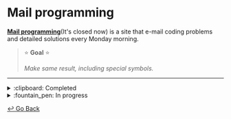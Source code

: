 # Mail programming

**[Mail programming](https://mailprogramming.com/)**(It's closed now) is a site that e-mail coding problems and detailed solutions every Monday morning. 

> :star: **Goal** :star:
>
> *Make same result, including special symbols.*

---
<details>
  <summary> :clipboard: Completed </summary>
  <div markdown="1">

<details>
  <summary> d01 </summary>
  <div markdown="1">

정수 배열(int array)가 주어지면 가장 큰 이어지는 원소들의 합을 구하시오. 단, 시간복잡도는 O(n).

Given an inter array, find the largest consecutive sum of elements. 

> Input: -1, 3, -1, 5
>
> Output: 7
>
> // 3 + (-1) + 5

> Input: -5, -3, -1
>
> Output: -1 
>
> // -1

> Input: 2, 4, -2, -3, 8
>
> Output: 9 
>
> // 2 + 4 + (-2) + (-3) + 8

  </div>
</details>

<details>
  <summary> d02 </summary>
  <div markdown="1">

피보나치 배열은 0과 1로 시작하며, 다음 피보나치 수는 바로 앞의 두 피보나치 수의 합이 된다. 정수 N이 주어지면, N보다 작은 모든 짝수 피보나치 수의 합을 구하여라.

Fibonacci sequence starts with 0 and 1 where each fibonacci number is a sum of two previous fibonacci numbers. Given an integer N, find the sum of all even fibonacci numbers.

> Input: N = 12
>
> Output: 10 
>
> // 0,1,2,3,5,8
>
> // even numbers 2 + 8 = 10

  </div>
</details>

<details>
  <summary> d03 </summary>
  <div markdown="1">

정수 n이 주어지면, n개의 여는 괄호 "("와 n개의 닫는 괄호 ")"로 만들 수 있는 괄호 조합을 모두 구하시오. (시간 복잡도 제한 없습니다).

Given an inter N, find the number of possible balanced parentheses with N opening and closing brackets.

> Input: 1
>
> Ouput: ["()"]

> Input: 2
>
> Ouput: ["(())", "()()"]

> Input: 3
>
> Ouput: ["((()))", "(()())", "()(())", "(())()", "()()()"]

  </div>
</details>

<details>
  <summary> d04 </summary>
  <div markdown="1">

정수(int)가 주어지면, 팰린드롬(palindrome)인지 알아내시오. 팰린드롬이란, 앞에서부터 읽으나 뒤에서부터 읽으나 같은 단어를 말합니다. 단, 정수를 문자열로 바꾸면 안됩니다.

Given an integer, check if it is a palindrome.

> Input: 12345
>
> Output: False

> Input: -101
>
> Output: False

> Input: 11111
>
> Output: True

> Input: 12421
>
> Output: True

  </div>
</details>

<details>
  <summary> d05 </summary>
  <div markdown="1">

정수 배열과 타겟 숫자가 주어지면, 합이 타겟값이 되는 두 원소의 인덱스를 찾으시오. 단, 시간복잡도 O(n) 여야 합니다.

Given an array of integers and a target integer, find two indexes of the array element that sums to the target number.

> Input: [2, 5, 6, 1, 10], 타겟 8
>
> Output: [0, 2] // 배열[0] + 배열[2] = 8

  </div>
</details>

<details>
  <summary> d06 </summary>
  <div markdown="1">

간격(interval)로 이루어진 배열이 주어지면, 겹치는 간격 원소들을 합친 새로운 배열을 만드시오. 간격은 시작과 끝으로 이루어져 있으며 시작은 끝보다 작거나 같습니다.

Given a list of intervals, merge intersecting intervals.

> Input: {{2,4}, {1,5}, {7,9}}
>
> Output: {{1,5}, {7,9}}

> Input: {{3,6}, {1,3}, {2,4}}
>
> Output: {{1,6}}

  </div>
</details>

<details>
  <summary> d07 </summary>
  <div markdown="1">

주어진 string 에 모든 단어를 거꾸로 하시오.

Reverse all the words in the given string.

> Input: “abc 123 apple”
>
> Output: “cba 321 elppa”

  </div>
</details>

<details>
  <summary> d08 </summary>
  <div markdown="1">

정수 배열(int array)이 주어지면 두번째로 큰 값을 프린트하시오.

Given an integer array, find the second largest element.

> Input: [10, 5, 4, 3, -1]
>
> Output: 5

> Input: [3, 3, 3]
>
> Output: Does not exist.

  </div>
</details>

<details>
  <summary> d09 </summary>
  <div markdown="1">

정수 배열(int array)이 주어지면 0이 아닌 정수 순서를 유지하며 모든 0을 배열 오른쪽 끝으로 옮기시오. 단, 시간복잡도는 O(n), 공간복잡도는 O(1)여야 합니다.

Given an integer array, move all the 0s to the right of the array without changing the order of non-zero elements.

> Input: [0, 5, 0, 3, -1]
>
> Output: [5, 3, -1, 0, 0]

> Input: [3, 0, 3]
>
> Output: [3, 3, 0]

  </div>
</details>

<details>
  <summary> d10 </summary>
  <div markdown="1">

String이 주어지면, 중복된 char가 없는 가장 긴 서브스트링 (substring)의 길이를 찾으시오. 

Given a string, find the longest substring that does not have duplicate characters.

> Input: “aabcbcbc”
>
> Output: 3 // “abc”

> Input: “aaaaaaaa”
>
> Output: 1 // “a”

> Input: “abbbcedd”
>
> Output: 4 // “bced”

  </div>
</details>

<details>
  <summary> d11 </summary>
  <div markdown="1">

길이가 같은 두 문자열(string) A 와 B가 주어지면, A 가 B 로 1:1 암호화 가능한지 찾으시오.

Given two strings of equal length, check if two strings can be encrypted 1 to 1.

> Input: “EGG”, “FOO”
>
> Output: True // E->F, G->O

> Input: “ABBCD”, “APPLE”
>
> Output: True // A->A, B->P, C->L, D->E

> Input: “AAB”, “FOO”
>
> Output: False

  </div>
</details>

<details>
  <summary> d12 </summary>
  <div markdown="1">

정수로된 배열이 주어지면, 각 원소가 자신을 뺀 나머지 원소들의 곱셈이 되게하라. 단, 나누기 사용 금지, O(n) 시간복잡도

Given an integer array, make each element a product of all element values without itself.

> Input: [1, 2, 3, 4, 5]
>
> Output: [120, 60, 40, 30, 24]

  </div>
</details>

<details>
  <summary> d13 </summary>
  <div markdown="1">

정수 배열(int array)과 정수 N이 주어지면, N번째로 큰 배열 원소를 찾으시오.

Given an integer array and integer N, find the Nth largest element in the array.

> Input: [-1, 3, -1, 5, 4], 2
>
> Output: 4

> Input: [2, 4, -2, -3, 8], 1
>
> Output: 8

> Input: [-5, -3, 1], 3
>
> Output: -5

  </div>
</details>

<details>
  <summary> d14 </summary>
  <div markdown="1">

문자열 배열(string array)이 주어지면, 제일 긴 공통된 접두사(prefix)의 길이를 찾으시오.

Given an array of strings, find the longest common prefix of all strings.

> Input: [“apple”, “apps”, “ape”]
>
> Output: 2 // “ap”

> Input: [“hawaii”, “happy”]
>
> Output: 2 // “ha”

> Input: [“dog”, “dogs”, “doge”]
>
> Output: 3 // “dog”

  </div>
</details>

<details>
  <summary> d15 </summary>
  <div markdown="1">

링크드 리스트(linked list)의 머리 노드(head node)와 정수 N이 주어지면, 끝에서 N번째 노드(node)를 제거하고 머리 노드(head node)를 리턴하시오.

단, 리스트를 한번만 돌면서 풀어야합니다. N은 리스트 길이보다 크지 않습니다.

Given a head node of a singly linked list, remove the Nth last element and return the head node.

> Input: 1->2->3->4->5, N=2
>
> Output: 1->2->3->5

> Input: 1->2->3, N=3
>
> Output: 2->3

> Input: 1, N=1
>
> Output: null

  </div>
</details>

<details>
  <summary> d16 </summary>
  <div markdown="1">

두개의 정렬된(sorted) 정수 링크드리스트(linked list)가 주어지면, 두 리스트를 합친 정렬된 링크드리스트를 만드시오.

Given two sorted integer linked lists, merge the two linked lists. Merged linked list must also be sorted.

> Input: 1->2->3, 1->2->3
>
> Output: 1->1->2->2->3->3

> Input: 1->3->5->6, 2->4
>
> Output: 1->2->3->4->5->6

  </div>
</details>

<details>
  <summary> d19 </summary>
  <div markdown="1">

2차 정수 배열(2D int array)가 주어지면, 소용돌이 모양으로 원소들을 프린트하시오. 예제를 보시오.

Given a 2D integer array, print all elements in a circular spiral shape starting from [0][0]. See example.

> Input:
>
> [[1, 2, 3],
>
> [8, 9, 4],
>
> [7, 6, 5]]
>
> Output: 1, 2, 3, 4, 5, 6, 7, 8, 9

  </div>
</details>

<details>
  <summary> d21 </summary>
  <div markdown="1">

O(n log n)시간 복잡도를 가진 정수 배열 정렬 알고리즘을 구현하시오.

Implement an O(n log n) time complexity sorting algorithm.

> Input: [3, 1, 5, 6]
>
> Output: [1, 3, 5, 6]

  </div>
</details>

<details>
  <summary> d22 </summary>
  <div markdown="1">

정렬(sort)된 정수 배열과 정수 n이 주어지면, 배열안에 n이 있는지 체크하시오. 시간복잡도를 최대한 최적화하시오.

Given a sorted integer array and an integer N, check if N exists in the array.

> Input: [1, 2, 3, 7, 10], 7
>
> Output: true

> Input: [-5, -3, 0, 1], 0
>
> Output: true

> Input: [1, 4, 5, 6, 8, 9], 10
>
> Output: false

  </div>
</details>

<details>
  <summary> d23 </summary>
  <div markdown="1">

정수 배열과 정수 k가 주어지면 모든 원소를 k칸씩 앞으로 옮기시오.

Given an array and an integer K, shift all elements in the array K times.

> Input: [1, 2, 3, 4, 5], k = 2
>
> Output: [3, 4, 5, 1, 2]

> Input: [0, 1, 2, 3, 4], k = 1
>
> Output: [1, 2, 3, 4, 0]

시간복잡도와 공간복잡도를 최대한 최적화 하시오.

  </div>
</details>

<details>
  <summary> d26 </summary>
  <div markdown="1">

정수 배열이 주어지면 , 배열 안의 모든 정수의 최대 공약수(GCD)를 구하시오.

시간 복잡도 제한 O(n)

Given an integer array, find the greatest common denominator of all elements.

> Input: [3, 2, 1]
>
> Output: 1

> Input: [2, 4, 6, 8]
>
> Output: 2

  </div>
</details>

<details>
  <summary> d27 </summary>
  <div markdown="1">

"./"과 "../" 이 포함된 파일 경로를 "./"과 "../"이 없는 유닉스 파일 경로로 바꾸시오. "./"는 현재의 위치를 뜻하고, "../"는 상위 디렉토리를 뜻합니다.

Given a file path containing "./" and "../", convert the path to a unix standard file path that does not contain "./" and "../".

> Input: "/usr/bin/../"
>
> Output: "/usr/"

> Input: "/usr/./bin/./test/../"
>
> Output: "/usr/bin/"

  </div>
</details>

<details>
  <summary> d29 </summary>
  <div markdown="1">

반복된 알파벳으로 이루어진 문자배열이 주어지면 연속으로 중복된 알파벳이 없도록 문자배열을 재배열하여 리턴하시오. 불가능 하다면 empty string을 리턴하시오.

Given a string with repeated characters, rearrange the string so that no two adjacent characters are the same. If this is impossible, return an empty string.

> Input: "aaabbc"
>
> Output: "ababac"

> Input: "aaac"
>
> Output: ""

  </div>
</details>

<details>
  <summary> d30 </summary>
  <div markdown="1">

주어진 정수를 2진법으로 나타내었을때 1의 갯수를 리턴하시오.

Given an integer, count number of 1s in binary representation of an integer.

시간 복잡도: O(log n)

> Input: 6 // 110
>
> Output: 2

> Input: 13 // 1101
>
> Output: 3

  </div>
</details>

<details>
  <summary> d35 </summary>
  <div markdown="1">

중복된 원소가 없는 정렬된 배열이 있습니다. 이 배열에서 원소의 값이 원소의 인덱스 값과 같다면 프린트 하시오. 시간복잡도 O(log n).

Given a sorted array of unique values, find an element where its value is equal to the index.

> Input: [-30, 1, 4, 60]
>
> Output: 1 // input[1] = 1

> Input: [0, 3, 10, 60]
>
> Output: 0 // input[0] = 0

> Input: [-40, -30, -20, 3]
>
> Output: 3 // input[3] = 3

  </div>
</details>

<details>
  <summary> d36 </summary>
  <div markdown="1">

주어진 정수가 4의 거듭제곱인지 확인하시오.

Given an integer, check if it is a power of 4.

  </div>
</details>

<details>
  <summary> d44 </summary>
  <div markdown="1">

정수 배열과 정수 K가 주어지면 원소 3개의 합으로 K가 만들어지는지 체크하시오.

Given an integer array and an integer K, check if sum of 3 elements from the array equals to K.

  </div>
</details>

<details>
  <summary> d46 </summary>
  <div markdown="1">

문자배열이 주어지면, 주어진 문자로 만들수 있는 모든 문자배열 조합을 프린트 하시오.

Given a string, print all permutations of characters in the string.

> Input: ABC
>
> Output: ABC ACB BAC BCA CBA CAB

  </div>
</details>

<details>
  <summary> d47 </summary>
  <div markdown="1">

0, 1, 2로 이루어진 배열을 가장 효율적으로 정렬 하시오. 시간복잡도 O(n).

Given an array consisting of 0, 1 and 2s, sort this array.

> Input: [0, 1, 2, 2, 0, 0, 0, 1]
>
> Output: [0, 0, 0, 0, 1, 1, 2, 2]

  </div>
</details>

  </div>
</details>

<details>
  <summary> :fountain_pen: In progress </summary>
  <div markdown="1">

<details>
  <summary> d17 </summary>
  <div markdown="1">

0과 1로 만들어진 2D 정수 배열이 있습니다. 0은 장애물이고 1은 도로일때, 두 좌표가 주어지면, 첫번째 좌표에서 두번째 좌표까지 가장 가까운 거리를 구하시오. 두 좌표는 모두 도로에서 시작되고 좌, 우, 아래, 위로 움직이며 대각선으로는 움직일 수 없습니다. 만약 갈 수 없다면 -1을 리턴하시오.

Given a 2D array with 0s and 1s, 0 represents an obstacle and 1 represents a road. Find the closest distance between two given points. You must only move up down right left. You cannot move through an obstacle.

> Input:
>
> {{**1**, 0, 0, **1**, **1**, 0},
>
> {**1**, 0, 0, **1**, 0, 0},
>
> {**1**, **1**, **1**, **1**, 0, 0},
>
> {1, 0, 0, 0, 0, 1},
>
> {1, 1, 1, 1, 1, 1}}
>
> Start: (0, 0)
>
> Finish: (0, 4)
>
> 
>
> Output: 8

  </div>
</details>

<details>
  <summary> d18 </summary>
  <div markdown="1">

이진 트리를 루트 노드를 기준으로 좌우반전 하시오.

이 문제는 구글이 Homebrew 창시자에게 낸 문제로 유명합니다.

Given a binary tree root node, reverse the tree horizontally.

  </div>
</details>

<details>
  <summary> d20 </summary>
  <div markdown="1">

정수 배열 arr이 있습니다. arr안의 각 원소의 값은 다음 원소의 인덱스입니다. 이렇게 서로 이어지는 원소들의 배열이 있을때, arr[0]부터 시작하여 모든 원소를 들린 다음 다시 arr[0]로 도착할 수 있는지 찾으시오. 

단, 시간복잡도는 O(n), 공간복잡도는 O(1).

> Input: [1, 2, 4, 0, 3]
>
> Output: True
>
> // 1 -> 2 -> 4 -> 3 -> 0 -> 1

> Input: [1, 4, 5, 0, 3, 2]
>
> Output: False
>
> // 1 -> 4 -> 3 -> 0 -> 1
>
> // arr[2], arr[5]를 들리지 않았습니다.

> Input: [1, 2, 2, 0]
>
> Output: False
>
> // 1 -> 2 -> 2 -> 2 -> …
>
> // arr[0]로 돌아오지 못합니다.

  </div>
</details>

<details>
  <summary> d24 </summary>
  <div markdown="1">

단방향 연결 리스트(Singly linked list)가 주어지면 O(n log n) 시간복잡도로 정렬하시오.

Given a singly linked list, sort the list in O(n log n) time complexity.

  </div>
</details>

<details>
  <summary> d25 </summary>
  <div markdown="1">

정렬된 정수 배열이 있습니다. 이 배열의 모든 원소들을 오른쪽으로 랜덤하게 Z번 이동하였습니다.

예를 들면 [1, 2, 3, 4, 5] -> [3, 4, 5, 1, 2].

이런 배열과 정수 K 가 주어지면, 배열안에 K가 존재하는지 찾으시오.

존재한다면 배열의 인덱스, 존재하지 않다면 -1 을 리턴하시오.

시간복잡도 제한 O(log N).

> Input: [3, 4, 5, 1, 2], 4
>
> Output: 1

> Input: [2, 4, 5, 1], 3
>
> Output: -1

> Input: [4, 6, 7, 8, 1, 2, 3], 5
>
> Output: -1

  </div>
</details>

<details>
  <summary> d28 </summary>
  <div markdown="1">

정렬된 양수(positive integer) 배열이 주어지면, 배열 원소들의 합으로 만들수 없는 가장 작은 양수를 구하시오. 단, 시간복잡도는 O(n) 이여야 합니다.

Given an array of positive integers, find the smallest positive integer that cannot be created by adding elements in the array.

> Input: [1, 2, 3, 8]
>
> Output: 7
>
> // 1 = 1
>
> // 2 = 2
>
> // 3 = 3
>
> // 4 = 1 + 3
>
> // 5 = 2 + 3
>
> // 6 = 1 + 2 + 3
>
> // 7 = 불가능

  </div>
</details>

<details>
  <summary> d31 </summary>
  <div markdown="1">

백만개의 정수가 들어있는 배열을 가장 빨리 정렬하시오. 모든 정수는 1조보다 작습니다.

힌트) 퀵소트 아님.

Sort an array with million integers.

  </div>
</details>

<details>
  <summary> d32 </summary>
  <div markdown="1">

이진 트리가 주어지면 루트 노드부터 레벨별로 프린트 하시오. 프린트 방식은 홀수 레벨은 왼쪽에서 오른쪽으로, 짝수 레벨은 오른쪽에서 왼쪽으로 프린트 하시오. 루트노드는 레벨 1입니다. 예제를 보시오.

> 1
>
> / \
>
> 2 3
>
> / \ / \
>
> 4 5 6 7
>
> 프린트: 1, 3, 2, 4, 5, 6, 7.

  </div>
</details>

<details>
  <summary> d33 </summary>
  <div markdown="1">

스택(Stack)을 이용해서 큐(Queue)를 구현하시오.

Implement a queue using stacks.

  </div>
</details>

<details>
  <summary> d34 </summary>
  <div markdown="1">

퀵정렬(quick sort)와 합병정렬(merge sort)이 차이점을 서술 하시오.

Describe differences between quick sort and merge sort.

  </div>
</details>

<details>
  <summary> d37 </summary>
  <div markdown="1">

이진탐색트리안에 X보다 크고 Y보다 작은 모든 노드 값을 프린트 하시오.

Given a binary search tree, print all node values that are bigger than X and smaller than Y.

  </div>
</details>

<details>
  <summary> d38 </summary>
  <div markdown="1">

1~N 까지 있는 정수 배열에 원소 하나가 없어졌습니다. 없어진 원소의 값을 구하시오.

Given an integer array of 1~N except one number, find the missing integer.

  </div>
</details>

<details>
  <summary> d39 </summary>
  <div markdown="1">

단방향 연결 리스트(singly linked list)가 주어지면 총 합이 0으로 되는 연결된 노드들을 뺀 뒤 남은 노드의 값을 프린트 하시오.

Given a linked list, remove consecutive nodes that sum to zero. Print the values of leftover nodes.

> Input: 3 -> (-5) -> 5 -> 1 -> 2 -> 3
>
> Output: 3 -> 1 -> 2 -> 3

> Input: 1 -> 2 -> 3 -> 4 -> (-10) -> 5
>
> Output: 5

> Input: 10 -> (-3) -> (-4) -> (-3) -> 1
>
> Output: 1

  </div>
</details>

<details>
  <summary> d40 </summary>
  <div markdown="1">

"Look and say" sequence (보고 말하는 수열)은 다음과 같습니다.

1 - 1개의 1

11 - 2개의 1

21 - 1개의 2, 1개의 1

1211 - 1개의 1, 1개의 2, 2개의 1

111221 - ...

위와 같이 수열의 N 번째 수는 N-1번째 수의 조합을 풀어놓은 수 입니다. 정수 N이 주어졌을때, "Look and say" 수열의 N번째 수까지 프린트 하시오.

Given an integer N, print the first N numbers in "look and say" sequence.

  </div>
</details>

<details>
  <summary> d41 </summary>
  <div markdown="1">

정렬된 정수 배열이 주어지면, 발란스된 이진탐색트리로 바꾸시오.

Convert a given integer array into a balanced binary search tree.

  </div>
</details>

<details>
  <summary> d42 </summary>
  <div markdown="1">

이진트리안에 모든 단말노드(leaf node)의 갯수를 구하시오. 트리의 루트노드가 주어집니다.

Given a root node of a binary tree, count all leaf nodes.

  </div>
</details>

<details>
  <summary> d43 </summary>
  <div markdown="1">

이번주 문제는 인터뷰 팁입니다.

1. 문제의 가장 효율적인 답을 못찾겠을때 어떻게 해야하나요?
2. 문제를 받으면 바로 답변 코드를 종이에 적으면 되나요?
3. 답변은 무슨 언어로 쓰는게 제일 좋은가요?
4. 답변 코드를 쓴 후 코드를 어떻게 설명하나요?

  </div>
</details>

<details>
  <summary> d45 </summary>
  <div markdown="1">

양수 K가 주어지면 K 길이의 이진법 숫자를 모두 프린트하시오. 단, 연속으로 1이 있으면 안됩니다.

Given an integer K, print all binary strings of length K without consecutive 1s.

> Input:5
>
> Output: 00000 00001 00010 00100 00101 01000 01001 01010 10000 10001 10010 10100 10101

  </div>
</details>

<details>
  <summary> d48 </summary>
  <div markdown="1">

단일 연결 리스트(singly linked list)가 주어지면 리스트의 중간 노드 값을 프린트 하시오. (제일 효율적인 방법으로)

Given a singly linked list, print the value of the node that is in the middle of the list.

  </div>
</details>

  </div>
</details>

[↩️ Go Back](https://github.com/lisy0123/Study/tree/master/ETC)

